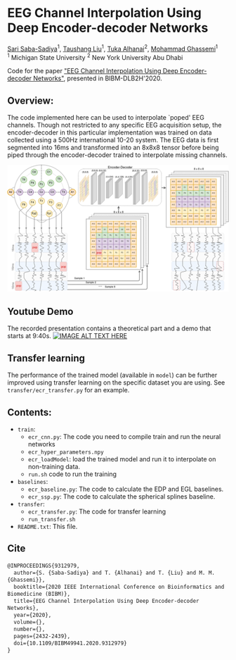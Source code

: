 # EEG Channel Interpolation Using Deep Encoder-decoder Networks
[Sari Saba-Sadiya](https://cse.msu.edu/~sadiyasa/)<sup>1</sup>,
[Taushang Liu](https://npal.psy.msu.edu/)<sup>1</sup>,
[Tuka Alhanai](https://talhanai.xyz/)<sup>2</sup>,
[Mohammad Ghassemi](https://ghassemi.xyz/)<sup>1</sup><br>
<sup>1</sup> Michigan State University <sup>2</sup> New York University Abu Dhabi

Code for the paper ["EEG Channel Interpolation Using Deep Encoder-decoder Networks"](https://arxiv.org/abs/2009.12244), presented in BIBM-DLB2H'2020.

## Overview:
The code implemented here can be used to interpolate `poped' EEG channels. Though not restricted to any specific EEG acquisition setup, the encoder-decoder in this particular implementation was trained on data collected using a 500Hz international 10-20 system. The EEG data is first segmented into 16ms and transformed into an 8x8x8 tensor before being piped through the encoder-decoder trained to interpolate missing channels.

<img src='figure/architecture.png'/>

## Youtube Demo
The recorded presentation contains a theoretical part and a demo that starts at 9:40s.
[![IMAGE ALT TEXT HERE](https://img.youtube.com/vi/jLRZeJg5viM/0.jpg)](https://youtu.be/jLRZeJg5viM?t=580)

## Transfer learning
The performance of the trained model (available in `model`) can be further improved using transfer learning on the specific dataset you are using. See `transfer/ecr_transfer.py` for an example.

## Contents:
* `train`:  
    * `ecr_cnn.py`: The code you need to compile train and run the neural networks  
    * `ecr_hyper_parameters.npy`
    * `ecr_loadModel`: load the trained model and run it to interpolate on non-training data.
    * `run.sh` code to run the training 
* `baselines`:  
    * `ecr_baseline.py`: The code to calculate the EDP and EGL baselines.  
    * `ecr_ssp.py`: The code to calculate the spherical splines baseline.   
* `transfer`:
    * `ecr_transfer.py`: The code for transfer learning
    * `run_transfer.sh`
* `README.txt`: This file.

## Cite
```
@INPROCEEDINGS{9312979,
  author={S. {Saba-Sadiya} and T. {Alhanai} and T. {Liu} and M. M. {Ghassemi}},
  booktitle={2020 IEEE International Conference on Bioinformatics and Biomedicine (BIBM)}, 
  title={EEG Channel Interpolation Using Deep Encoder-decoder Networks}, 
  year={2020},
  volume={},
  number={},
  pages={2432-2439},
  doi={10.1109/BIBM49941.2020.9312979}
}

```
